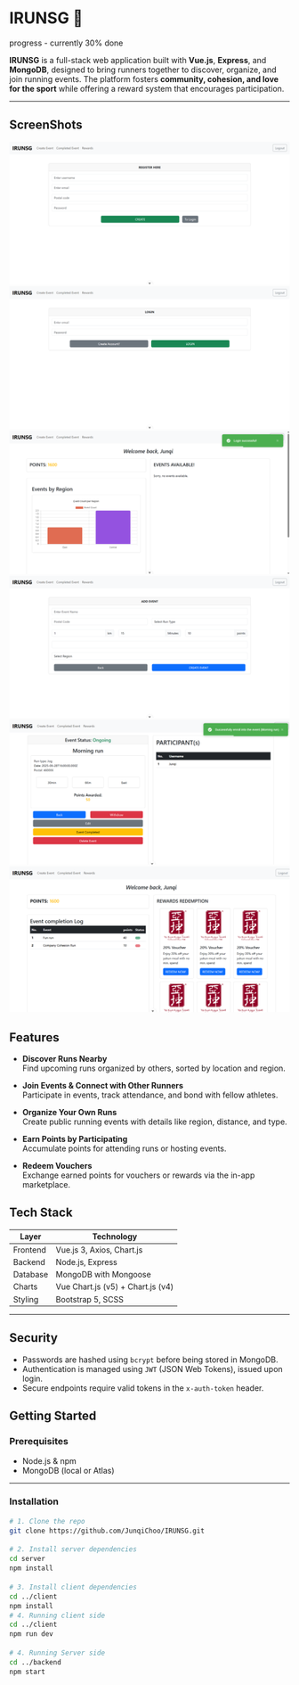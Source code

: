 # IRUNSG 🏃

progress - currently 30% done

**IRUNSG** is a full-stack web application built with **Vue.js**, **Express**, and **MongoDB**, designed to bring runners together to discover, organize, and join running events. The platform fosters **community, cohesion, and love for the sport** while offering a reward system that encourages participation.

---
## ScreenShots

![Register screenshot](./Register.png)
![Login screenshot](./Login.png)
![Home screenshot](./HomePage.png)
![Create Event screenshot](./create.png)
![View Event screenshot](./ViewEvent.png)
![Rewards screenshot](./rewards.png)


## Features

- **Discover Runs Nearby**  
  Find upcoming runs organized by others, sorted by location and region.

- **Join Events & Connect with Other Runners**  
  Participate in events, track attendance, and bond with fellow athletes.

- **Organize Your Own Runs**  
  Create public running events with details like region, distance, and type.

- **Earn Points by Participating**  
  Accumulate points for attending runs or hosting events.

- **Redeem Vouchers**  
  Exchange earned points for vouchers or rewards via the in-app marketplace.


## Tech Stack

| Layer     | Technology    |
|-----------|---------------|
| Frontend  | Vue.js 3, Axios, Chart.js |
| Backend   | Node.js, Express |
| Database  | MongoDB with Mongoose |
| Charts    | Vue Chart.js (v5) + Chart.js (v4) |
| Styling   | Bootstrap 5, SCSS |

---

## Security

- Passwords are hashed using `bcrypt` before being stored in MongoDB.
- Authentication is managed using `JWT` (JSON Web Tokens), issued upon login.
- Secure endpoints require valid tokens in the `x-auth-token` header.

## Getting Started

### Prerequisites

- Node.js & npm
- MongoDB (local or Atlas)

---

### Installation

```bash
# 1. Clone the repo
git clone https://github.com/JunqiChoo/IRUNSG.git

# 2. Install server dependencies
cd server
npm install

# 3. Install client dependencies
cd ../client
npm install
# 4. Running client side
cd ../client
npm run dev

# 4. Running Server side
cd ../backend
npm start








